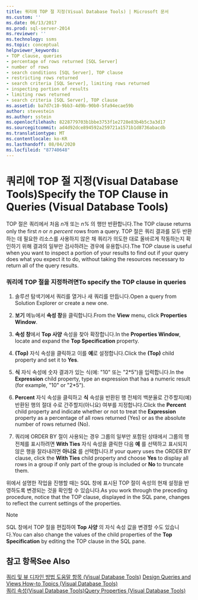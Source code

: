 ```yaml
---
title: 쿼리에 TOP 절 지정(Visual Database Tools) | Microsoft 문서
ms.custom: ''
ms.date: 06/13/2017
ms.prod: sql-server-2014
ms.reviewer: ''
ms.technology: ssms
ms.topic: conceptual
helpviewer_keywords:
- TOP clause, queries
- percentage of rows returned [SQL Server]
- number of rows
- search conditions [SQL Server], TOP clause
- restricting rows returned
- search criteria [SQL Server], limiting rows returned
- inspecting portion of results
- limiting rows returned
- search criteria [SQL Server], TOP clause
ms.assetid: ba7d7c10-9bb3-4d9b-90b0-5fa94ecae59b
author: stevestein
ms.author: sstein
ms.openlocfilehash: 8228779703b1bbe3753f1e2728e83b4b5c3a3d17
ms.sourcegitcommit: ad4d92dce894592a259721a1571b1d8736abacdb
ms.translationtype: MT
ms.contentlocale: ko-KR
ms.lasthandoff: 08/04/2020
ms.locfileid: "87740648"
---
```

# <a name="specify-the-top-clause-in-queries-visual-database-tools"></a><span data-ttu-id="39ebd-102">쿼리에 TOP 절 지정(Visual Database Tools)</span><span class="sxs-lookup"><span data-stu-id="39ebd-102">Specify the TOP Clause in Queries (Visual Database Tools)</span></span>
  <span data-ttu-id="39ebd-103">TOP 절은 쿼리에서 처음 *n*개 또는 *n%* 의 행만 반환합니다.</span><span class="sxs-lookup"><span data-stu-id="39ebd-103">The TOP clause returns only the first *n* or *n percent* rows from a query.</span></span> <span data-ttu-id="39ebd-104">TOP 절은 쿼리 결과를 모두 반환하는 데 필요한 리소스를 사용하지 않은 채 쿼리가 의도한 대로 올바르게 작동하는지 확인하기 위해 결과의 일부만 검사하려는 경우에 유용합니다.</span><span class="sxs-lookup"><span data-stu-id="39ebd-104">The TOP clause is useful when you want to inspect a portion of your results to find out if your query does what you expect it to do, without taking the resources necessary to return all of the query results.</span></span>  
  
### <a name="to-specify-the-top-clause-in-queries"></a><span data-ttu-id="39ebd-105">쿼리에 TOP 절을 지정하려면</span><span class="sxs-lookup"><span data-stu-id="39ebd-105">To specify the TOP clause in queries</span></span>  
  
1.  <span data-ttu-id="39ebd-106">솔루션 탐색기에서 쿼리를 열거나 새 쿼리를 만듭니다.</span><span class="sxs-lookup"><span data-stu-id="39ebd-106">Open a query from Solution Explorer or create a new one.</span></span>  
  
2.  <span data-ttu-id="39ebd-107">**보기** 메뉴에서 **속성 창**을 클릭합니다.</span><span class="sxs-lookup"><span data-stu-id="39ebd-107">From the **View** menu, click **Properties Window**.</span></span>  
  
3.  <span data-ttu-id="39ebd-108">**속성 창**에서 **Top 사양** 속성을 찾아 확장합니다.</span><span class="sxs-lookup"><span data-stu-id="39ebd-108">In the **Properties Window**, locate and expand the **Top Specification** property.</span></span>  
  
4.  <span data-ttu-id="39ebd-109">**(Top)** 자식 속성을 클릭하고 이를 **예**로 설정합니다.</span><span class="sxs-lookup"><span data-stu-id="39ebd-109">Click the **(Top)** child property and set it to **Yes**.</span></span>  
  
5.  <span data-ttu-id="39ebd-110">**식** 자식 속성에 숫자 결과가 있는 식(예: "10" 또는 "2\*5")을 입력합니다.</span><span class="sxs-lookup"><span data-stu-id="39ebd-110">In the **Expression** child property, type an expression that has a numeric result (for example, "10" or "2\*5").</span></span>  
  
6.  <span data-ttu-id="39ebd-111">**Percent** 자식 속성을 클릭하고 **식** 속성을 반환된 행 전체의 백분율로 간주할지(예) 반환된 행의 절대 수로 간주할지(아니요) 여부를 지정합니다.</span><span class="sxs-lookup"><span data-stu-id="39ebd-111">Click the **Percent** child property and indicate whether or not to treat the **Expression** property as a percentage of all rows returned (Yes) or as the absolute number of rows returned (No).</span></span>  
  
7.  <span data-ttu-id="39ebd-112">쿼리에 ORDER BY 절이 사용되는 경우 그룹의 일부만 포함된 상태에서 그룹의 행 전체를 표시하려면 **With Ties** 자식 속성을 클릭한 다음 **예** 를 선택하고 표시되지 않은 행을 잘라내려면 **아니요** 를 선택합니다.</span><span class="sxs-lookup"><span data-stu-id="39ebd-112">If your query uses the ORDER BY clause, click the **With Ties** child property and choose **Yes** to display all rows in a group if only part of the group is included or **No** to truncate them.</span></span>  
  
 <span data-ttu-id="39ebd-113">위에서 설명한 작업을 진행할 때는 SQL 창에 표시된 TOP 절이 속성의 현재 설정을 반영하도록 변경되는 것을 확인할 수 있습니다.</span><span class="sxs-lookup"><span data-stu-id="39ebd-113">As you work through the preceding procedure, notice that the TOP clause, displayed in the SQL pane, changes to reflect the current settings of the properties.</span></span>  
  
> [!NOTE]  
>  <span data-ttu-id="39ebd-114">SQL 창에서 TOP 절을 편집하여 **Top 사양** 의 자식 속성 값을 변경할 수도 있습니다.</span><span class="sxs-lookup"><span data-stu-id="39ebd-114">You can also change the values of the child properties of the **Top Specification** by editing the TOP clause in the SQL pane.</span></span>  
  
## <a name="see-also"></a><span data-ttu-id="39ebd-115">참고 항목</span><span class="sxs-lookup"><span data-stu-id="39ebd-115">See Also</span></span>  
 <span data-ttu-id="39ebd-116">[쿼리 및 뷰 디자인 방법 도움말 항목 &#40;Visual Database Tools&#41;](visual-database-tools.md) </span><span class="sxs-lookup"><span data-stu-id="39ebd-116">[Design Queries and Views How-to Topics &#40;Visual Database Tools&#41;](visual-database-tools.md) </span></span>  
 [<span data-ttu-id="39ebd-117">쿼리 속성&#40;Visual Database Tools&#41;</span><span class="sxs-lookup"><span data-stu-id="39ebd-117">Query Properties &#40;Visual Database Tools&#41;</span></span>](query-properties-visual-database-tools.md)  
  
  
